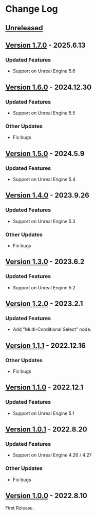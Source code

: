 # Change Log

## [Unreleased](https://github.com/colory-games/UEPlugin-AdvancedControlFlow/compare/v1.7.0...main)

## [Version 1.7.0](https://github.com/colory-games/UEPlugin-AdvancedControlFlow/compare/v1.6.0...v1.7.0) - 2025.6.13

### Updated Features

* Support on Unreal Engine 5.6

## [Version 1.6.0](https://github.com/colory-games/UEPlugin-AdvancedControlFlow/compare/v1.5.0...v1.6.0) - 2024.12.30

### Updated Features

* Support on Unreal Engine 5.5

### Other Updates

* Fix bugs

## [Version 1.5.0](https://github.com/colory-games/UEPlugin-AdvancedControlFlow/compare/v1.4.0...v1.5.0) - 2024.5.9

### Updated Features

* Support on Unreal Engine 5.4

## [Version 1.4.0](https://github.com/colory-games/UEPlugin-AdvancedControlFlow/compare/v1.3.0...v1.4.0) - 2023.9.26

### Updated Features

* Support on Unreal Engine 5.3

### Other Updates

* Fix bugs

## [Version 1.3.0](https://github.com/colory-games/UEPlugin-AdvancedControlFlow/compare/v1.2.0...v1.3.0) - 2023.6.2

### Updated Features

* Support on Unreal Engine 5.2

## [Version 1.2.0](https://github.com/colory-games/UEPlugin-AdvancedControlFlow/compare/v1.1.1...v1.2.0) - 2023.2.1

### Updated Features

* Add "Multi-Conditional Select" node.

## [Version 1.1.1](https://github.com/colory-games/UEPlugin-AdvancedControlFlow/compare/v1.1.0...v1.1.1) - 2022.12.16

### Other Updates

* Fix bugs

## [Version 1.1.0](https://github.com/colory-games/UEPlugin-AdvancedControlFlow/compare/v1.0.1...v1.1.0) - 2022.12.1

### Updated Features

* Support on Unreal Engine 5.1

## [Version 1.0.1](https://github.com/colory-games/UEPlugin-AdvancedControlFlow/compare/v1.0.0...v1.0.1) - 2022.8.20

### Updated Features

* Support on Unreal Engine 4.26 / 4.27

### Other Updates

* Fix bugs

## [Version 1.0.0](https://github.com/colory-games/UEPlugin-AdvancedControlFlow/compare/23eed9253287f55a561c6dfa723167a8a10a3a8a...v1.0.0) - 2022.8.10

First Release.
